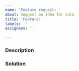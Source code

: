 ```yaml
---
name: 'Feature request: '
about: Suggest an idea for sula
title: 'Feature: '
labels: ''
assignees: ''

---
```


<!--
Please provide thoughtful commentary *and code samples* on what this feature means for your project. What will it allow you to do that you can't do today? How will it make current work-arounds straightforward? What potential bugs and edge cases does it help to avoid? etc. Please keep it project-centric.
-->

### Description

### Solution
<!--
Maybe you have?
-->
